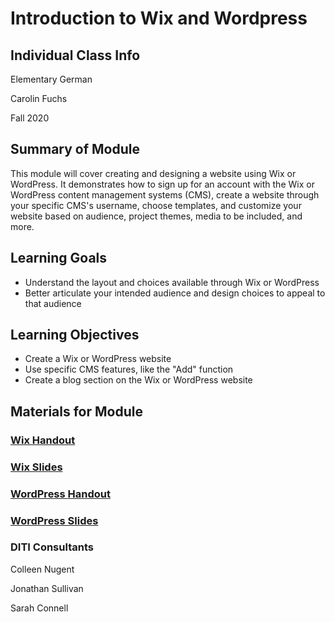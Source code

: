 <h1>Introduction to Wix and Wordpress</h1>

<h2>Individual Class Info</h2>

Elementary German

Carolin Fuchs

Fall 2020

<h2>Summary of Module</h2>

This module will cover creating and designing a website using Wix or WordPress. It demonstrates how to sign up for an account with the Wix or WordPress content management systems (CMS), create a website through your specific CMS's username, choose templates, and customize your website based on audience, project themes, media to be included, and more.

<h2>Learning Goals</h2>

* Understand the layout and choices available through Wix or WordPress
* Better articulate your intended audience and design choices to appeal to that audience

<h2>Learning Objectives</h2>

* Create a Wix or WordPress website
* Use specific CMS features, like the "Add" function
* Create a blog section on the Wix or WordPress website

<h2>Materials for Module</h2>

### [Wix Handout](https://github.com/NULabNortheastern/digitalassignmentshowcase/blob/master/website_building/elementary_german-fall2020-fuchs/wix/Wix_Handout.pdf)

### [Wix Slides](https://github.com/NULabNortheastern/digitalassignmentshowcase/blob/master/website_building/elementary_german-fall2020-fuchs/wix/Wix-Slides.pdf)

### [WordPress Handout](https://github.com/NULabNortheastern/digitalassignmentshowcase/blob/master/website_building/elementary_german-fall2020-fuchs/wordpress/WordPress_Handout.pdf)

### [WordPress Slides](https://github.com/NULabNortheastern/digitalassignmentshowcase/blob/master/website_building/elementary_german-fall2020-fuchs/wordpress/Wordpress_Slides.pdf)

<h3>DITI Consultants</h3>

Colleen Nugent

Jonathan Sullivan

Sarah Connell
